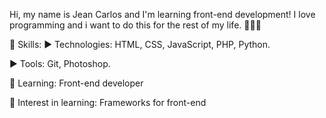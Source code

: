 
Hi, my name is Jean Carlos and I'm learning front-end development! I love programming and i want to do this for the rest of my life. 👩🏽‍💻

💬 Skills:
   ▶️ Technologies: HTML, CSS, JavaScript, PHP, Python.
   
   ▶️ Tools: Git, Photoshop.
   
💬 Learning: Front-end developer

💬 Interest in learning: Frameworks for front-end

 
